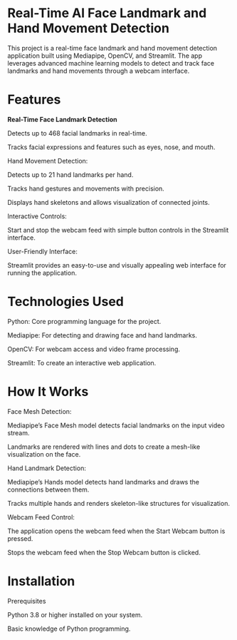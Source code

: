# Real-Time AI Face Landmark and Hand Movement Detection

This project is a real-time face landmark and hand movement detection application built using Mediapipe, OpenCV, and Streamlit. The app leverages advanced machine learning models to detect and track face landmarks and hand movements through a webcam interface.

# Features

**Real-Time Face Landmark Detection**

Detects up to 468 facial landmarks in real-time.

Tracks facial expressions and features such as eyes, nose, and mouth.

Hand Movement Detection:

Detects up to 21 hand landmarks per hand.

Tracks hand gestures and movements with precision.

Displays hand skeletons and allows visualization of connected joints.

Interactive Controls:

Start and stop the webcam feed with simple button controls in the Streamlit interface.

User-Friendly Interface:

Streamlit provides an easy-to-use and visually appealing web interface for running the application.

# Technologies Used

Python: Core programming language for the project.

Mediapipe: For detecting and drawing face and hand landmarks.

OpenCV: For webcam access and video frame processing.

Streamlit: To create an interactive web application.

# How It Works

Face Mesh Detection:

Mediapipe’s Face Mesh model detects facial landmarks on the input video stream.

Landmarks are rendered with lines and dots to create a mesh-like visualization on the face.

Hand Landmark Detection:

Mediapipe’s Hands model detects hand landmarks and draws the connections between them.

Tracks multiple hands and renders skeleton-like structures for visualization.

Webcam Feed Control:

The application opens the webcam feed when the Start Webcam button is pressed.

Stops the webcam feed when the Stop Webcam button is clicked.

# Installation

Prerequisites

Python 3.8 or higher installed on your system.

Basic knowledge of Python programming.

